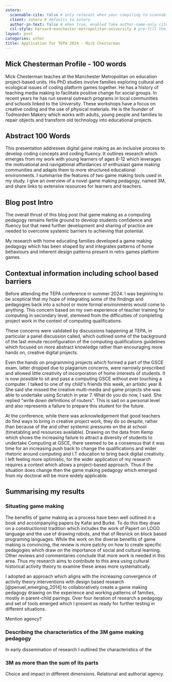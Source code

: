 ```yaml
---
zotero:
  scannable-cite: false # only relevant when your compiling to scannable-cite .odt
  client: zotero # defaults to zotero
  author-in-text: false # when true, enabled fake author-name-only cites by replacing it with the text of the last names of the authors
  csl-style: harvard-manchester-metropolitan-university # pre-fill the style
layout: post
categories: other
title: Application for TEPA 2024 - Mick Chesterman
---
```



## Mick Chesterman Profile - 100 words

Mick Chesterman teaches at the Manchester Metropolitan on education project-based units. His PhD studies involve families exploring cultural and ecological issues of coding platform games together. He has a history of teaching media making to facilitate positive change for social groups. In recent years he has run several outreach programs in local communities and schools linked to the University. These workshops have a focus on creative coding and the use of physical materials. He is the founder of Todmorden Makery which works with adults, young people and families to repair objects and transform old technology into educational projects.

## Abstract 100 Words

This presentation addresses digital game making as an inclusive process to develop coding concepts and coding fluency. It outlines research which emerges from my work with young learners of ages 8-12 which leverages the motivational and navigational affordances of enthusiast game making communities and adapts them to more structured educational environments. I summarise the features of two game making tools used in my study. I give an overview of a novel game making pedagogy, named 3M, and share links to extensive resources for learners and teachers.

## Blog post Intro

The overall thrust of this blog post that game making as a computing pedagogy remains fertile ground to develop students confidence and fluency but that need further development and sharing of practice are needed to overcome systemic barriers to achieving that potential.   

My research with home educating families developed a game making pedagogy which has been shaped by and integrates patterns of home behaviours and inherent design patterns present in retro games platform games.  

## Contextual information including school based barriers

Before attending the TEPA conference in summer 2024. I was beginning to be sceptical that my hope of integrating some of the findings and pedagogies back into a school or more formal environments would come to anything. This concern based on my own experience of teacher training for computing in secondary level, stemmed from the difficulties of completing project work in the context of computing qualifications.  

These concerns were validated by discussions happening at TEPA, in particular a panel discussion called, which outlined some of the background of the last minute reconfiguration of the computing qualifications guidelines which focused on more abstract knowledge rather than encouraging more hands on, creative digital projects.

Even the hands on programming projects which formed a part of the GSCE exam, latter dropped due to plagiarism concerns, were narrowly prescribed and allowed little creativity of incorporation of home interests of students. It is now possible to sit and pass a computing GSCE without ever touching a computer. I talked to one of my child's friends this week, an artistic year 8. She said she missed the creative multi-media and game projects she was able to undertake using Scratch in year 7. What do you do now, I said. She replied "write down definitions of routers". This is sad on a personal level and also represents a failure to prepare this student for the future.

At the conference, while there was acknowledgement that good teachers do find ways to bring in creative project work, they do so despite, rather than because of the and other systemic pressures on the at school (timetabling and resources available). Drawing on the data from Kemp which shows the increasing failure to attract a diversity of students to undertake Computing at GSCE, there seemed to be a consensus that it was time for an increasing push back to change the qualifications and wider rhetoric around computing and I.T education to bring back digital creativity. I left feeling more optimistic, for the wider application of my research requires a context which allows a project-based approach. Thus if the situation does change then the game making pedagogy which emerged from my doctoral will be more widely applicable.

## Summarising my results

### Situating game making

The benefits of game making as a process have been well outlined in a book and accompanying papers by Kafai and Burke. To do this they draw on a constructionist tradition which includes the work of Papert on LOGO language and the use of drawing robots, and that of   Resnick on block based programing  languages. While the work on the diverse benefits of game making is convincing, the review is more patchy on how to create specific pedagogies which draw on the importance of social and cultural learning. Other reviews and commentaries conclude that more work is needed in this area. Thus my research aims to contribute to this area using cultural historical activity theory to examine these areas more systematically.

I adopted an approach which aligns with the increasing convergence of activity theory interventions with design based research [@penuel_emerging_2014] to collaboratively create a game making pedagogy drawing on the experience and working patterns of families, mostly in parent-child pairings. Over four iteration of research a pedagogy and set of tools emerged which I present as ready for further testing in different situations.  

 Mention agency? 

### Describing the characteristics  of the 3M game making pedagogy

In early dissemination of research I outlined the characteristics of the


### 3M as more than the sum of its parts

Choice and impact in different dimensions. Relational and authorial agency.
